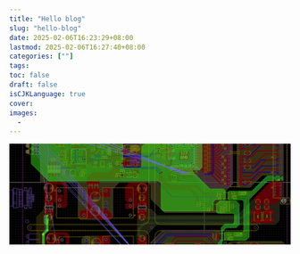 ```yaml
---
title: "Hello blog"
slug: "hello-blog"
date: 2025-02-06T16:23:29+08:00
lastmod: 2025-02-06T16:27:40+08:00
categories: [""]
tags:
toc: false
draft: false
isCJKLanguage: true
cover: 
images: 
  - 
---
```




<!--more-->

![img1](file-20250206162359641.png)
